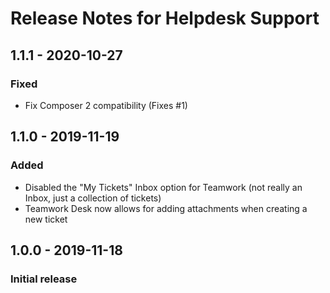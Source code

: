 # Release Notes for Helpdesk Support

## 1.1.1 - 2020-10-27
### Fixed
- Fix Composer 2 compatibility (Fixes #1)

## 1.1.0 - 2019-11-19
### Added
- Disabled the "My Tickets" Inbox option for Teamwork (not really an Inbox, just a collection of tickets)
- Teamwork Desk now allows for adding attachments when creating a new ticket

## 1.0.0 - 2019-11-18
### Initial release

